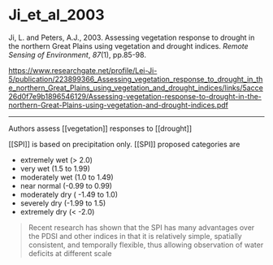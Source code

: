 # Ji_et_al_2003

Ji, L. and Peters, A.J., 2003. Assessing vegetation response to drought in the northern Great Plains using vegetation and drought indices. _Remote Sensing of Environment_, _87_(1), pp.85-98.

https://www.researchgate.net/profile/Lei-Ji-5/publication/223899366_Assessing_vegetation_response_to_drought_in_the_northern_Great_Plains_using_vegetation_and_drought_indices/links/5acce26d0f7e9b1896546129/Assessing-vegetation-response-to-drought-in-the-northern-Great-Plains-using-vegetation-and-drought-indices.pdf

---

Authors assess [[vegetation]] responses to [[drought]]

[[SPI]] is based on precipitation only. [[SPI]] proposed categories are 

- extremely wet (> 2.0)
- very wet (1.5 to 1.99)
- moderately  wet (1.0 to 1.49)
- near normal (-0.99 to 0.99)
- moderately  dry ( -1.49 to 1.0)
- severely dry (-1.99 to 1.5)
- extremely dry (< -2.0)

> Recent research has shown that the SPI has many advantages over the PDSI and other indices in that it is relatively simple, spatially consistent, and temporally flexible, thus allowing observation of water deficits at different scale